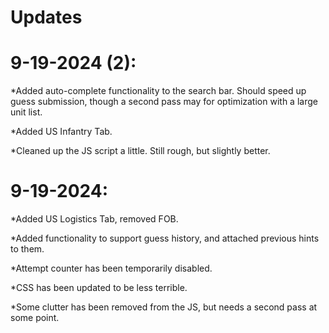 # Updates
# 9-19-2024 (2): 

*Added auto-complete functionality to the search bar. Should speed up guess submission, though a second pass may for optimization with a large unit list.

*Added US Infantry Tab.

*Cleaned up the JS script a little. Still rough, but slightly better.
# 9-19-2024: 

*Added US Logistics Tab, removed FOB. 

*Added functionality to support guess history, and attached previous hints to them. 

*Attempt counter has been temporarily disabled.

*CSS has been updated to be less terrible.

*Some clutter has been removed from the JS, but needs a second pass at some point.
